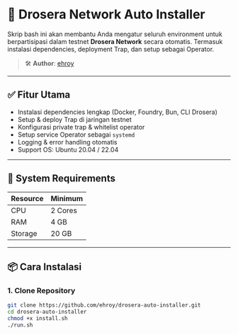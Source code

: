 # 🚀 Drosera Network Auto Installer

Skrip bash ini akan membantu Anda mengatur seluruh environment untuk berpartisipasi dalam testnet **Drosera Network** secara otomatis. Termasuk instalasi dependencies, deployment Trap, dan setup sebagai Operator.

> 🛠️ **Author**: [ehroy](https://github.com/ehroy)

---

## ✅ Fitur Utama

- Instalasi dependencies lengkap (Docker, Foundry, Bun, CLI Drosera)
- Setup & deploy Trap di jaringan testnet
- Konfigurasi private trap & whitelist operator
- Setup service Operator sebagai `systemd`
- Logging & error handling otomatis
- Support OS: Ubuntu 20.04 / 22.04

---

## 🔰 System Requirements

| Resource  | Minimum |
|-----------|---------|
| CPU       | 2 Cores |
| RAM       | 4 GB    |
| Storage   | 20 GB   |

---

## 📦 Cara Instalasi

### 1. Clone Repository

```bash
git clone https://github.com/ehroy/drosera-auto-installer.git
cd drosera-auto-installer
chmod +x install.sh
./run.sh

